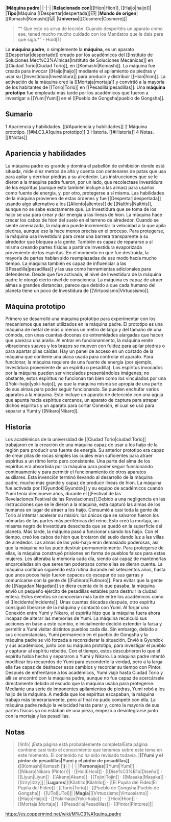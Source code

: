 

|**Máquina padre**|
|-|-|
|**Relacionado con**|[[Hion\|Hion]], [[Haijo\|haijo]]|
|**Tipo**|Máquina [[Despertar\|despertada]]🐱︎|
|**Mundo de origen**|[[Komashi\|Komashi]]🐱︎|
|**Universo**|[[Cosmere\|Cosmere]]|

>“* Que esto os sirva de lección. Cuando despertéis un aparato como ese, tened mucho mucho cuidado con los Mandatos que le dais para que siga.*”
\- Hoid[1]


La **máquina padre**, o simplemente la **máquina**, es un aparato [[Despertar\|despertado]] creado por los académicos del [[Instituto de Soluciones Mec%C3%A1nicas\|Instituto de Soluciones Mecánicas]] en [[Ciudad Torio\|Ciudad Torio]], en [[Komashi\|Komashi]]. La máquina fue creada para invocar [[Haijo\|haijo]] mediante el apilamiento de piedras y usar su [[Investidura\|Investidura]] para producir y distribuir [[Hion\|hion]]. La activación de la máquina creó la [[Mortaja\|mortaja]] y convirtió a la mayoría de los habitantes de [[Torio\|Torio]] en [[Pesadilla\|pesadillas]].
Una **máquina prototipo** fue empleada más tarde por los académicos que fueron a investigar a [[Yumi\|Yumi]] en el [[Pueblo de Gongsha\|pueblo de Gongsha]].

## Sumario

1 Apariencia y habilidades. [[#Apariencia y habilidades]] 
2 Máquina prototipo. [[#M.C3.A1quina prototipo]] 
3 Historia. [[#Historia]] 
4 Notas. [[#Notas]] 


## Apariencia y habilidades
La máquina padre es grande y domina el pabellón de exhibición donde está situada, mide diez metros de alto y cuenta con centenares de patas que usa para apilar y derribar piedras a su alrededor.
Las instrucciones que se le dieron a la máquina padre fueron, por un lado, que recolectase Investidura de los espíritus (aunque esto también incluye a las almas) para usarlos como fuente de energía, y, por otro, protegerse a sí misma. Las habilidades de la máquina provienen de estas órdenes y fue [[Despertar\|despertada]] usando algo alternativo a los [[Aliento\|alientos]] de [[Nalthis\|Nalthis]], aunque no se sabe exactamente qué. La Investidura que se toma de los haijo se usa para crear y dar energía a las líneas de hion. La máquina hace crecer los cabos de hion del suelo en el terreno de alrededor.
Cuando se siente amenazada, la máquina puede incrementar la velocidad a la que apila piedras, aunque eso la hace menos precisa en el proceso. Para protegerse, la máquina usa Investidura para crear una barrera transparente a su alrededor que bloquea a la gente. También es capaz de repararse a sí misma creando partes físicas a partir de Investidura evaporizada proveniente de los espíritus. En el momento en que fue destruida, la mayoría de partes habían sido reemplazadas de ese modo hacía mucho tiempo. La máquina también es capaz de influenciar a las [[Pesadilla\|pesadillas]] y las usa como herramientas adicionales para defenderse. Desde que fue activada, el nivel de Investidura de la máquina padre le otorgó cierto nivel de consciencia.
La máquina es capaz de atraer almas a grandes distancias, parece que debido a que cada humano del planeta tiene un poco de Investidura de [[Virtuosismo\|Virtuosismo]].

## Máquina prototipo
Primero se desarrolló una máquina prototipo para experimentar con los mecanismos que serían utilizados en la máquina padre. El prototipo es una máquina de metal de más o menos un metro de largo y del tamaño de una cómoda, con unas cuantas docenas de extremidades alargadas que hacen que parezca una araña. Al entrar en funcionamiento, la máquina emite vibraciones suaves y los brazos se mueven con fuidez para apilar piedras o para apartar pilas caídas. Hay un panel de acceso en un costado de la máquina que contiene una placa usada para controlar el aparato. Para funcionar, la máquina requiere de una fuente de energía (por ejemplo, Investidura proveniente de un espíritu o pesadilla). Los espíritus invocados por la máquina pueden ser vinculados presentándoles imágenes; no obstante, estos espíritus no funcionan tan bien como los vinculados por una [[Yoki-haijo\|yoki-haijo]], ya que la máquina misma se apropia de una parte de sus almas para poder seguir funcionando.
Se pueden enchufar varios aparatos a la máquina. Esto incluye un aparato de detección con una aguja que apunta hacia espíritus cercanos, un aparato de captura para atrapar dichos espíritus y un aparato para cortar Conexión, el cual se usó para separar a Yumi y [[Nikaro\|Nikaro]].

## Historia
Los académicos de la universidad de [[Ciudad Torio\|ciudad Torio]] trabajaron en la creación de una máquina capaz de usar a los haijo de la región para producir una fuente de energía. Su anterior prototipo era capaz de crear pilas de rocas simples las cuales eran suficientes para atraer espíritus a un ritmo lento pero consistente. Una parte del alma de los espíritus era absorbida por la máquina para poder seguir funcionando continuamente y para permitir el funcionamiento de otros aparatos auxiliares. Esta invención terminó llevando al desarrollo de la máquina padre, mucho más grande y capaz de producir líneas de hion.
La máquina fue activada por [[Gyundok\|Gyundok]] y su equipo de académicos cuando Yumi tenía diecinueve años, durante el [[Festival de las Revelaciones\|Festival de las Revelaciones]].Debido a una negligencia en las instrucciones que se le dieron a la máquina, esta capturó las almas de los humanos en lugar de atraer a los haijo. Consumió a casi toda la gente de Torio al intentar acelerar su misión: los únicos que se salvaron fueron los nómadas de las partes más periféricas del reino. Esto creó la mortaja, un miasma negro de Investidura desechada que se quedó en la superficie del planeta. Más tarde, la máquina pasó a funcionar usando los haijo. Con el tiempo, creó los cabos de hion que brotaron del suelo dando luz a las villas de alrededor.
Las almas de las yoki-haijo eran demasiado poderosas, así que la máquina no las pudo destruir permanentemente. Para protegerse de ellas, la máquina construyó prisiones en forma de pueblos falsos para estas mujeres. Les alteraba la memoria cada día, siendo así capaz de mantenerlas encarceladas sin que seres tan poderosos como ellas se dieran cuenta.
La máquina continuó siguiendo esta rutina durande mil setecientos años, hasta que unos pocos haijo fueron capaces de escapar de sus garras y comunicarse con la gente de [[Futinoro\|Futinoro]]. Para evitar que la gente de [[Nagadan\|Nagadan]] se diera cuenta de lo que pasaba, la máquina envió un pequeño ejército de pesadillas estables para destruir la ciudad entera. Estos eventos se conocerían más tarde entre los académicos como el [[Incidente\|Incidente]].
Unas cuantas décadas después, otro espíritu consiguió liberarse de la máquina y contactó con Yumi. Al forjar una Conexión entre Yumi y Nikaro, el espíritu hizo que la máquina fuera ahora incapaz de alterar las memorias de Yumi. La máquina recalculó sus acciones en base a este cambio, e inicialmente decidió extender la farsa y permitir a Yumi visitar distintos pueblos cada día. Sin embargo, debido a sus circumstancias, Yumi permaneció en el pueblo de Gongsha y la máquina padre se vió forzada a reconsiderar la situación. Envió a Gyundok y sus académicos, junto con su máquina prototipo, para investigar el pueblo y capturar al espíritu rebelde. Con el tiempo, estos descubrieron lo que el espíritu había hecho y separaron a Yumi y Nikaro.
La máquina padre intentó modificar los recuerdos de Yumi para esconderle la verdad, pero a la larga ella fue capaz de deshacer esos cambios y recordar su tiempo con Pintor. Después de enfrentarse a los académicos, Yumi viajó hasta Ciudad Torio y allí se encontró con la máquina padre, aunque no fue capaz de acercársele directamente debido al escudo que la máquina usaba para protegerse. Mediante una serie de imponentes apilamientos de piedras, Yumi robó a los haijo de la máquina. A medida que los espíritus escapaban, la máquina trabajo más temerariamente, pero al final no pudo competir con ella. La máquina padre redujo la velocidad hasta parar y, como la mayoría de sus partes físicas ya no estaban de una pieza, empezó a desintegrarse junto con la mortaja y las pesadillas.

## Notas

> [!info] ¡Esta página está probablemente completa!Esta página contiene casi todo el conocimiento que tenemos sobre este tema en este momento.
El contenido no ha sido revisado todavía.
|**[[Yumi y el pintor de pesadillas\|Yumi y el pintor de pesadillas]] (**[[Komashi\|Komashi]]**)**|
|-|-|
|**Personajes**|[[Yumi\|Yumi]] · [[Nikaro\|Nikaro (Pintor)]] · [[Hoid\|Hoid]] · [[Dise%C3%B1o\|Diseño]] · [[Liyun\|Liyun]] · [[Akane\|Akane]] · [[Tojin\|Tojin]] · [[Masaka\|Masaka]] · [[Izzy\|Izzy]]|
|**Lugares**|[[Kilahito\|Kilahito]] · [[El Pupila del Fideo\|El Pupila del Fideo]] · [[Torio\|Torio]] · [[Pueblo de Gongsha\|Pueblo de Gongsha]] · [[UTol\|UTol]]|
|**Magia**|[[Virtuosismo\|Virtuosismo]] · [[Haijo\|Haijo]] · [[Yoki-haijo\|Yoki-haijo]] ·  · [[Hion\|Hion]] · [[Mortaja\|Mortaja]] · [[Pesadilla\|Pesadillas]] · [[Pintor\|Pintores]]|



https://es.coppermind.net/wiki/M%C3%A1quina_padre